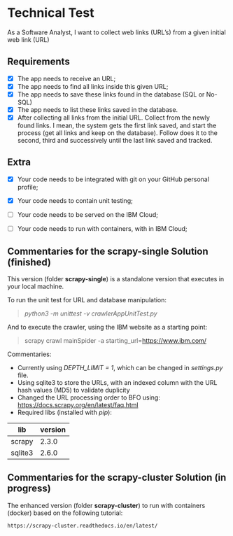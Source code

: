 # Technical Test
As a Software Analyst, I want to collect web links (URL’s) from a given initial web link (URL)

## Requirements
- [X] The app needs to receive an URL;
- [X] The app needs to find all links inside this given URL;
- [X] The app needs to save these links found in the database (SQL or No-SQL)
- [X] The app needs to list these links saved in the database.
- [X] After collecting all links from the initial URL. Collect from the newly found links. I mean, the system gets the first link saved, and start the process (get all links and keep on the database). Follow does it to the second, third and successively until the last link saved and tracked.

## Extra
- [X] Your code needs to be integrated with git on your GitHub personal profile;
- [X] Your code needs to contain unit testing;
- [ ] Your code needs to be served on the IBM Cloud;
- [ ] Your code needs to run with containers, with in IBM Cloud;


## Commentaries for the scrapy-single Solution (finished)
This version (folder **scrapy-single**) is a standalone version that executes in your local machine. 

To run the unit test for URL and database manipulation:
> *python3 -m unittest -v crawlerAppUnitTest.py*

And to execute the crawler, using the IBM website as a starting point:
> scrapy crawl mainSpider -a starting_url=https://www.ibm.com/

Commentaries:
- Currently using *DEPTH_LIMIT = 1*, which can be changed in *settings.py* file.
- Using sqlite3 to store the URLs, with an indexed column with the URL hash values (MD5) to validate duplicity
- Changed the URL processing order to BFO using: https://docs.scrapy.org/en/latest/faq.html
- Required libs (installed with *pip*):

|     lib | version |
| ------- | ------- |
| scrapy  | 2.3.0   |
| sqlite3 | 2.6.0   |


## Commentaries for the scrapy-cluster Solution (in progress)
The enhanced version (folder **scrapy-cluster**) to run with containers (docker) based on the following tutorial:
```
https://scrapy-cluster.readthedocs.io/en/latest/
```